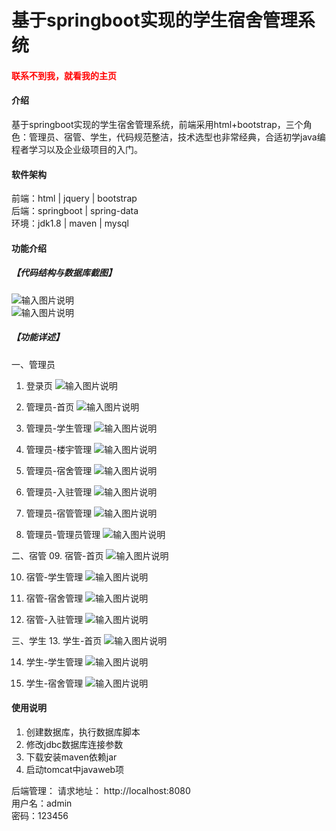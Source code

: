 # 基于springboot实现的学生宿舍管理系统

<h4 style='color:red'>联系不到我，就看我的主页 </h4> 
 
#### 介绍
基于springboot实现的学生宿舍管理系统，前端采用html+bootstrap，三个角色：管理员、宿管、学生，代码规范整洁，技术选型也非常经典，合适初学java编程者学习以及企业级项目的入门。


#### 软件架构
前端：html | jquery | bootstrap  
后端：springboot | spring-data  
环境：jdk1.8 | maven | mysql         


#### 功能介绍
##### 【代码结构与数据库截图】
![输入图片说明](images/00.%20代码.jpg)  
![输入图片说明](images/00.%20数据库.jpg)  

##### 【功能详述】 
一、管理员  
  01. 登录页
![输入图片说明](images/01.%20登录页.jpg)

  02. 管理员-首页
![输入图片说明](images/02.%20首页.jpg)

  03. 管理员-学生管理
![输入图片说明](images/03.%20管理员-学生管理.jpg)

  04. 管理员-楼宇管理
![输入图片说明](images/04.%20管理员-楼宇管理.jpg)

  05. 管理员-宿舍管理
![输入图片说明](images/05.%20管理员-宿舍管理.jpg)

  06. 管理员-入驻管理
![输入图片说明](images/06.%20管理员-入驻管理.jpg)

  07. 管理员-宿管管理
![输入图片说明](images/07.%20管理员-宿管管理.jpg)

  08. 管理员-管理员管理
![输入图片说明](images/08.%20管理员-管理员管理.jpg)

二、宿管
  09. 宿管-首页
![输入图片说明](images/09.%20宿管-首页.jpg)

  10. 宿管-学生管理
![输入图片说明](images/10.%20宿管-学生管理.jpg)

  11. 宿管-宿舍管理
![输入图片说明](images/11.%20宿管-宿舍管理.jpg)

  12. 宿管-入驻管理
![输入图片说明](images/12.%20宿管-入驻管理.jpg)

三、学生
  13. 学生-首页
![输入图片说明](images/13.%20学生-首页.jpg)

  14. 学生-学生管理
![输入图片说明](images/14.%20学生-学生管理.jpg)

  15. 学生-宿舍管理
![输入图片说明](images/15.%20学生-宿舍管理.jpg)


#### 使用说明
1. 创建数据库，执行数据库脚本  
2. 修改jdbc数据库连接参数  
3. 下载安装maven依赖jar  
4. 启动tomcat中javaweb项  

后端管理： 
    请求地址： http://localhost:8080      
    用户名：admin    
    密码：123456      
  

